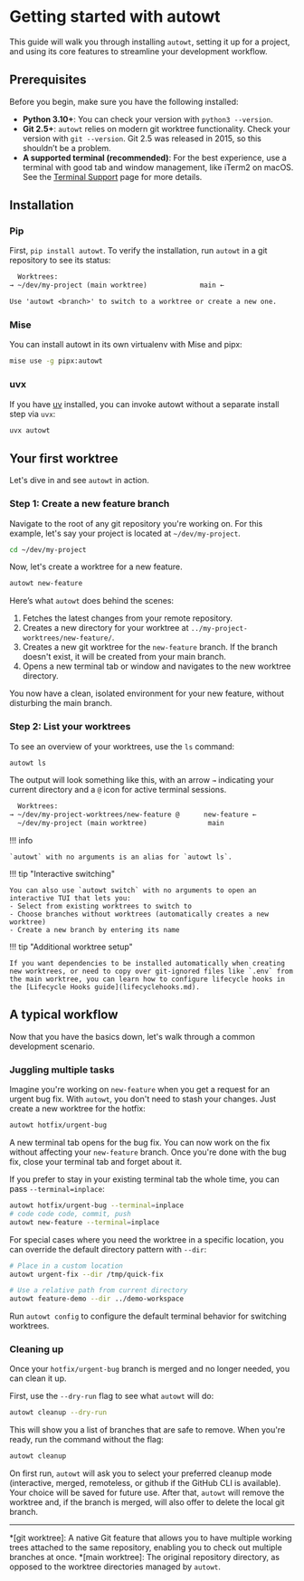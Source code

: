 # Getting started with autowt

This guide will walk you through installing `autowt`, setting it up for a project, and using its core features to streamline your development workflow.

## Prerequisites

Before you begin, make sure you have the following installed:

*   **Python 3.10+**: You can check your version with `python3 --version`.
*   **Git 2.5+**: `autowt` relies on modern git worktree functionality. Check your version with `git --version`. Git 2.5 was released in 2015, so this shouldn’t be a problem.
*   **A supported terminal (recommended)**: For the best experience, use a terminal with good tab and window management, like iTerm2 on macOS. See the [Terminal Support](terminalsupport.md) page for more details.

## Installation

### Pip

First, `pip install autowt`. To verify the installation, run `autowt` in a git repository to see its status:

```txt
  Worktrees:
→ ~/dev/my-project (main worktree)             main ←

Use 'autowt <branch>' to switch to a worktree or create a new one.
```

### Mise

You can install autowt in its own virtualenv with Mise and pipx:

```bash
mise use -g pipx:autowt
```

### uvx

If you have [uv](https://docs.astral.sh/uv/) installed, you can invoke autowt without a separate install step via `uvx`:

```bash
uvx autowt
```

## Your first worktree

Let's dive in and see `autowt` in action.

### Step 1: Create a new feature branch

Navigate to the root of any git repository you're working on. For this example, let's say your project is located at `~/dev/my-project`.

```bash
cd ~/dev/my-project
```

Now, let's create a worktree for a new feature.

```bash
autowt new-feature
```

Here’s what `autowt` does behind the scenes:

1.  Fetches the latest changes from your remote repository.
2.  Creates a new directory for your worktree at `../my-project-worktrees/new-feature/`.
3.  Creates a new git worktree for the `new-feature` branch. If the branch doesn't exist, it will be created from your main branch.
4.  Opens a new terminal tab or window and navigates to the new worktree directory.

You now have a clean, isolated environment for your new feature, without disturbing the main branch.

### Step 2: List your worktrees

To see an overview of your worktrees, use the `ls` command:

```bash
autowt ls
```

The output will look something like this, with an arrow `→` indicating your current directory and a `@` icon for active terminal sessions.

```txt
  Worktrees:
→ ~/dev/my-project-worktrees/new-feature @      new-feature ←
  ~/dev/my-project (main worktree)               main
```

!!! info

    `autowt` with no arguments is an alias for `autowt ls`.

!!! tip "Interactive switching"

    You can also use `autowt switch` with no arguments to open an interactive TUI that lets you:
    - Select from existing worktrees to switch to
    - Choose branches without worktrees (automatically creates a new worktree)
    - Create a new branch by entering its name

!!! tip "Additional worktree setup"

    If you want dependencies to be installed automatically when creating new worktrees, or need to copy over git-ignored files like `.env` from the main worktree, you can learn how to configure lifecycle hooks in the [Lifecycle Hooks guide](lifecyclehooks.md).

## A typical workflow

Now that you have the basics down, let's walk through a common development scenario.

### Juggling multiple tasks

Imagine you're working on `new-feature` when you get a request for an urgent bug fix. With `autowt`, you don't need to stash your changes. Just create a new worktree for the hotfix:

```bash
autowt hotfix/urgent-bug
```

A new terminal tab opens for the bug fix. You can now work on the fix without affecting your `new-feature` branch. Once you're done with the bug fix, close your terminal tab and forget about it.

If you prefer to stay in your existing terminal tab the whole time, you can pass `--terminal=inplace`:

```bash
autowt hotfix/urgent-bug --terminal=inplace
# code code code, commit, push
autowt new-feature --terminal=inplace
```

For special cases where you need the worktree in a specific location, you can override the default directory pattern with `--dir`:

```bash
# Place in a custom location
autowt urgent-fix --dir /tmp/quick-fix

# Use a relative path from current directory
autowt feature-demo --dir ../demo-workspace
```

Run `autowt config` to configure the default terminal behavior for switching worktrees.

### Cleaning up

Once your `hotfix/urgent-bug` branch is merged and no longer needed, you can clean it up.

First, use the `--dry-run` flag to see what `autowt` will do:

```bash
autowt cleanup --dry-run
```

This will show you a list of branches that are safe to remove. When you're ready, run the command without the flag:

```bash
autowt cleanup
```

On first run, `autowt` will ask you to select your preferred cleanup mode (interactive, merged, remoteless, or github if the GitHub CLI is available). Your choice will be saved for future use. After that, `autowt` will remove the worktree and, if the branch is merged, will also offer to delete the local git branch.

---
*[git worktree]: A native Git feature that allows you to have multiple working trees attached to the same repository, enabling you to check out multiple branches at once.
*[main worktree]: The original repository directory, as opposed to the worktree directories managed by `autowt`.